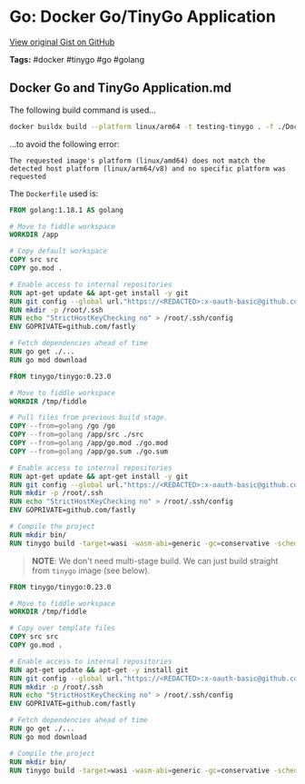# Go: Docker Go/TinyGo Application 

[View original Gist on GitHub](https://gist.github.com/Integralist/cbb09aef4897d2a6a2c03499f8e03064)

**Tags:** #docker #tinygo #go #golang

## Docker Go and TinyGo Application.md

The following build command is used...

```bash
docker buildx build --platform linux/arm64 -t testing-tinygo . -f ./Dockerfile
```

...to avoid the following error:

```
The requested image's platform (linux/amd64) does not match the detected host platform (linux/arm64/v8) and no specific platform was requested
```

The `Dockerfile` used is:

```Dockerfile
FROM golang:1.18.1 AS golang

# Move to fiddle workspace
WORKDIR /app

# Copy default workspace
COPY src src
COPY go.mod .

# Enable access to internal repositories
RUN apt-get update && apt-get install -y git
RUN git config --global url."https://<REDACTED>:x-oauth-basic@github.com/".insteadOf "https://github.com/"
RUN mkdir -p /root/.ssh
RUN echo "StrictHostKeyChecking no" > /root/.ssh/config
ENV GOPRIVATE=github.com/fastly

# Fetch dependencies ahead of time
RUN go get ./...
RUN go mod download

FROM tinygo/tinygo:0.23.0

# Move to fiddle workspace
WORKDIR /tmp/fiddle

# Pull files from previous build stage.
COPY --from=golang /go /go
COPY --from=golang /app/src ./src
COPY --from=golang /app/go.mod ./go.mod
COPY --from=golang /app/go.sum ./go.sum

# Enable access to internal repositories
RUN apt-get update && apt-get install -y git
RUN git config --global url."https://<REDACTED>:x-oauth-basic@github.com/".insteadOf "https://github.com/"
RUN mkdir -p /root/.ssh
RUN echo "StrictHostKeyChecking no" > /root/.ssh/config
ENV GOPRIVATE=github.com/fastly

# Compile the project
RUN mkdir bin/
RUN tinygo build -target=wasi -wasm-abi=generic -gc=conservative -scheduler=asyncify -o bin/main.wasm ./src
```

> **NOTE**: We don't need multi-stage build. We can just build straight from `tinygo` image (see below).

```Dockerfile
FROM tinygo/tinygo:0.23.0

# Move to fiddle workspace
WORKDIR /tmp/fiddle

# Copy over template files
COPY src src
COPY go.mod .

# Enable access to internal repositories
RUN apt-get update && apt-get -y install git
RUN git config --global url."https://<REDACTED>:x-oauth-basic@github.com/".insteadOf "https://github.com/"
RUN mkdir -p /root/.ssh
RUN echo "StrictHostKeyChecking no" > /root/.ssh/config
ENV GOPRIVATE=github.com/fastly

# Fetch dependencies ahead of time
RUN go get ./...
RUN go mod download

# Compile the project
RUN mkdir bin/
RUN tinygo build -target=wasi -wasm-abi=generic -gc=conservative -scheduler=asyncify -o bin/main.wasm ./src
```

